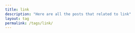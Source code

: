 ```yaml
---
title: link
description: "Here are all the posts that related to link"
layout: tag
permalink: /tags/link/
---
```

